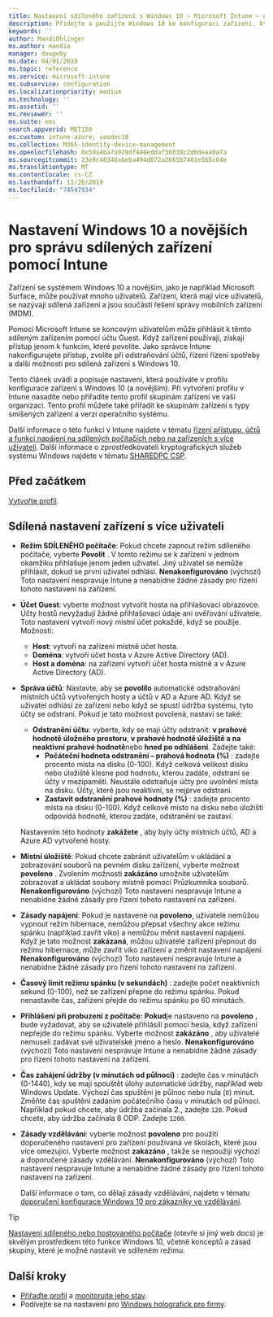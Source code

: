 ```yaml
---
title: Nastavení sdíleného zařízení s Windows 10 – Microsoft Intune – Azure | Microsoft Docs
description: Přidejte a použijte Windows 10 ke konfiguraci zařízení, která jsou sdílená nebo používaná více uživateli v Microsoft Intune. Podívejte se na seznam všech nastavení a to, co dělají na zařízeních, včetně Microsoft Surface. Řídit účty hostů, spravovat účty a odstraňovat neaktivní účty, umožnit nebo zakázat ukládání do místního úložiště, nastavit možnosti napájení a režimu spánku, vybrat, kdy se mají aktualizace instalovat a používat zařízení ve vzdělávacích prostředích v profilu konfigurace zařízení.
keywords: ''
author: MandiOhlinger
ms.author: mandia
manager: dougeby
ms.date: 04/01/2019
ms.topic: reference
ms.service: microsoft-intune
ms.subservice: configuration
ms.localizationpriority: medium
ms.technology: ''
ms.assetid: ''
ms.reviewer: ''
ms.suite: ems
search.appverid: MET150
ms.custom: intune-azure; seodec18
ms.collection: M365-identity-device-management
ms.openlocfilehash: 0e59a4ba7a929df448eddaf36038c2d6deaa0a7a
ms.sourcegitcommit: 23e9c48348a6eba494d072a2665b7481e5b5c84e
ms.translationtype: MT
ms.contentlocale: cs-CZ
ms.lasthandoff: 11/26/2019
ms.locfileid: "74547934"
---
```

# <a name="windows-10-and-later-settings-to-manage-shared-devices-using-intune"></a>Nastavení Windows 10 a novějších pro správu sdílených zařízení pomocí Intune

Zařízení se systémem Windows 10 a novějším, jako je například Microsoft Surface, může používat mnoho uživatelů. Zařízení, která mají více uživatelů, se nazývají sdílená zařízení a jsou součástí řešení správy mobilních zařízení (MDM).

Pomocí Microsoft Intune se koncovým uživatelům může přihlásit k těmto sdíleným zařízením pomocí účtu Guest. Když zařízení používají, získají přístup jenom k funkcím, které povolíte. Jako správce Intune nakonfigurujete přístup, zvolíte při odstraňování účtů, řízení řízení spotřeby a další možnosti pro sdílená zařízení s Windows 10.

Tento článek uvádí a popisuje nastavení, která používáte v profilu konfigurace zařízení s Windows 10 (a novějším). Při vytvoření profilu v Intune nasadíte nebo přiřadíte tento profil skupinám zařízení ve vaší organizaci. Tento profil můžete také přiřadit ke skupinám zařízení s typy smíšených zařízení a verzí operačního systému.

Další informace o této funkci v Intune najdete v tématu [řízení přístupu, účtů a funkcí napájení na sdílených počítačích nebo na zařízeních s více uživateli](shared-user-device-settings.md). Další informace o zprostředkovateli kryptografických služeb systému Windows najdete v tématu [SHAREDPC CSP](https://docs.microsoft.com/windows/client-management/mdm/sharedpc-csp).

## <a name="before-your-begin"></a>Před začátkem

[Vytvořte profil](shared-user-device-settings.md).

## <a name="shared-multi-user-device-settings"></a>Sdílená nastavení zařízení s více uživateli

- **Režim SDÍLENÉHO počítače**: Pokud chcete zapnout režim sdíleného počítače, vyberte **Povolit** . V tomto režimu se k zařízení v jednom okamžiku přihlašuje jenom jeden uživatel. Jiný uživatel se nemůže přihlásit, dokud se první uživatel odhlásí. **Nenakonfigurováno** (výchozí) Toto nastavení nespravuje Intune a nenabídne žádné zásady pro řízení tohoto nastavení na zařízení.
- **Účet Guest**: vyberte možnost vytvořit hosta na přihlašovací obrazovce. Účty hostů nevyžadují žádné přihlašovací údaje ani ověřování uživatele. Toto nastavení vytvoří nový místní účet pokaždé, když se použije. Možnosti:
  - **Host**: vytvoří na zařízení místně účet hosta.
  - **Doména**: vytvoří účet hosta v Azure Active Directory (AD).
  - **Host a doména**: na zařízení vytvoří účet hosta místně a v Azure Active Directory (AD).
- **Správa účtů**: Nastavte, aby se **povolilo** automatické odstraňování místních účtů vytvořených hosty a účtů v AD a Azure AD. Když se uživatel odhlásí ze zařízení nebo když se spustí údržba systému, tyto účty se odstraní. Pokud je tato možnost povolená, nastaví se také:
  - **Odstranění účtu**: vyberte, kdy se mají účty odstranit: **v prahové hodnotě úložného prostoru**, **v prahové hodnotě úložiště a na neaktivní prahové hodnotě**nebo **hned po odhlášení**. Zadejte také:
    - **Počáteční hodnota odstranění – prahová hodnota (%)** : zadejte procento místa na disku (0-100). Když celková velikost disku nebo úložiště klesne pod hodnotu, kterou zadáte, odstraní se účty v mezipaměti. Neustále odstraňuje účty pro uvolnění místa na disku. Účty, které jsou neaktivní, se nejprve odstraní.
    - **Zastavit odstranění prahové hodnoty (%)** : zadejte procento místa na disku (0-100). Když celkové místo na disku nebo úložišti odpovídá hodnotě, kterou zadáte, odstranění se zastaví.

  Nastavením této hodnoty **zakážete** , aby byly účty místních účtů, AD a Azure AD vytvořené hosty.

- **Místní úložiště**: Pokud chcete zabránit uživatelům v ukládání a zobrazování souborů na pevném disku zařízení, vyberte možnost **povoleno** . Zvolením možnosti **zakázáno** umožníte uživatelům zobrazovat a ukládat soubory místně pomocí Průzkumníka souborů. **Nenakonfigurováno** (výchozí) Toto nastavení nespravuje Intune a nenabídne žádné zásady pro řízení tohoto nastavení na zařízení.
- **Zásady napájení**: Pokud je nastavené na **povoleno**, uživatelé nemůžou vypnout režim hibernace, nemůžou přepsat všechny akce režimu spánku (například zavřít víko) a nemůžou měnit nastavení napájení. Když je tato možnost **zakázaná**, můžou uživatelé zařízení přepnout do režimu hibernace, může zavřít víko zařízení a změnit nastavení napájení. **Nenakonfigurováno** (výchozí) Toto nastavení nespravuje Intune a nenabídne žádné zásady pro řízení tohoto nastavení na zařízení.
- **Časový limit režimu spánku (v sekundách)** : zadejte počet neaktivních sekund (0-100), než se zařízení přepne do režimu spánku. Pokud nenastavíte čas, zařízení přejde do režimu spánku po 60 minutách.
- **Přihlášení při probuzení z počítače: Pokud**je nastaveno na **povoleno** , bude vyžadovat, aby se uživatelé přihlásili pomocí hesla, když zařízení nepřejde do režimu spánku. Vyberte možnost **zakázáno** , aby uživatelé nemuseli zadávat své uživatelské jméno a heslo. **Nenakonfigurováno** (výchozí) Toto nastavení nespravuje Intune a nenabídne žádné zásady pro řízení tohoto nastavení na zařízení.
- **Čas zahájení údržby (v minutách od půlnoci)** : zadejte čas v minutách (0-1440), kdy se mají spouštět úlohy automatické údržby, například web Windows Update. Výchozí čas spuštění je půlnoc nebo nula (`0`) minut. Změňte čas spuštění zadáním počátečního času v minutách od půlnoci. Například pokud chcete, aby údržba začínala 2., zadejte `120`. Pokud chcete, aby údržba začínala 8 ODP. Zadejte `1200`.
- **Zásady vzdělávání**: vyberte možnost **povoleno** pro použití doporučeného nastavení pro zařízení používaná ve školách, které jsou více omezující. Vyberte možnost **zakázáno** , takže se nepoužijí výchozí a doporučené zásady vzdělávání. **Nenakonfigurováno** (výchozí) Toto nastavení nespravuje Intune a nenabídne žádné zásady pro řízení tohoto nastavení na zařízení.

  Další informace o tom, co dělají zásady vzdělávání, najdete v tématu [doporučení konfigurace Windows 10 pro zákazníky ve vzdělávání](https://docs.microsoft.com/education/windows/configure-windows-for-education).

> [!TIP]
> [Nastavení sdíleného nebo hostovaného počítače](https://docs.microsoft.com/windows/configuration/set-up-shared-or-guest-pc) (otevře si jiný web docs) je skvělým prostředkem této funkce Windows 10, včetně konceptů a zásad skupiny, které je možné nastavit ve sdíleném režimu.

## <a name="next-steps"></a>Další kroky

- [Přiřaďte profil](device-profile-assign.md) a [monitorujte jeho stav](device-profile-monitor.md).
- Podívejte se na nastavení pro [Windows holografick pro firmy](shared-user-device-settings-windows-holographic.md).
